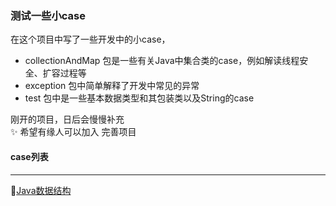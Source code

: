 ### 测试一些小case
在这个项目中写了一些开发中的小case，

- collectionAndMap 包是一些有关Java中集合类的case，例如解读线程安全、扩容过程等
- exception 包中简单解释了开发中常见的异常
- test 包中是一些基本数据类型和其包装类以及String的case

刚开的项目，日后会慢慢补充  
:sparkles: 希望有缘人可以加入 完善项目



#### case列表  

---
:small_blue_diamond:[Java数据结构](https://github.com/fishstormX/Java-lab/tree/master/src/main/java/collectionAndMap)  